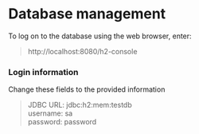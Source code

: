 # Database management

To log on to the database using the web browser, enter: 

> http://localhost:8080/h2-console


### Login information

Change these fields to the provided information

> JDBC URL: jdbc:h2:mem:testdb <br>
> username: sa <br>
> password: password <br>